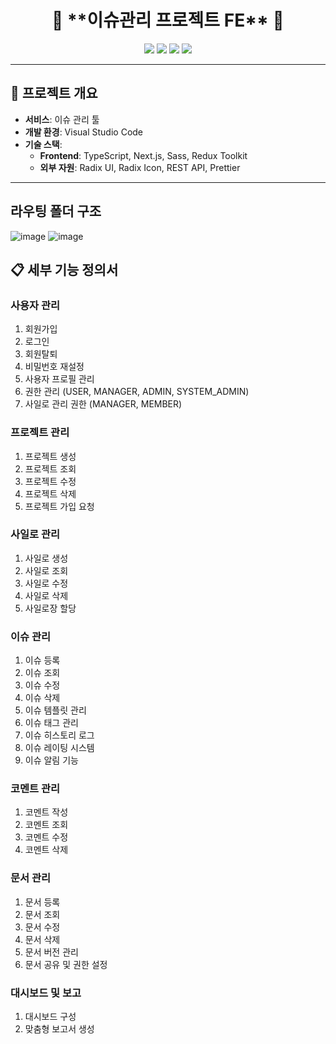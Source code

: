 <h1 align="center">🙌 **이슈관리 프로젝트 FE** 🙌</h1>

<p align="center">
  <img src="https://img.shields.io/badge/-NextJS-05122A?style=flat&logo=Next.js&logoColor=white"/>
  <img src="https://img.shields.io/badge/-TypeScript-05122A?style=flat&logo=Typescript&logoColor=blue"/>
  <img src="https://img.shields.io/badge/-SASS-05122A?style=flat&logo=Sass&logoColor=red"/>
  <img src="https://img.shields.io/badge/-Redux%20Toolkit-05122A?style=flat&logo=Redux&logoColor=white"/>
</p>

---

## 📌 **프로젝트 개요**

- **서비스**: 이슈 관리 툴
- **개발 환경**: Visual Studio Code
- **기술 스택**: 
  - **Frontend**: TypeScript, Next.js, Sass, Redux Toolkit
  - **외부 자원**: Radix UI, Radix Icon, REST API, Prettier

---

## 라우팅 폴더 구조

![image](https://github.com/user-attachments/assets/b704922f-6099-427e-85b0-c81fb8d5b1b7)
![image](https://github.com/user-attachments/assets/a446584b-53df-4ad0-b5de-e0260d31b62b)



## 📋 **세부 기능 정의서**

### **사용자 관리**
1. 회원가입
2. 로그인
3. 회원탈퇴
4. 비밀번호 재설정
5. 사용자 프로필 관리
6. 권한 관리 (USER, MANAGER, ADMIN, SYSTEM_ADMIN)
7. 사일로 관리 권한 (MANAGER, MEMBER)

### **프로젝트 관리**
1. 프로젝트 생성
2. 프로젝트 조회
3. 프로젝트 수정
4. 프로젝트 삭제
5. 프로젝트 가입 요청

### **사일로 관리**
1. 사일로 생성
2. 사일로 조회
3. 사일로 수정
4. 사일로 삭제
5. 사일로장 할당

### **이슈 관리**
1. 이슈 등록
2. 이슈 조회
3. 이슈 수정
4. 이슈 삭제
5. 이슈 템플릿 관리
6. 이슈 태그 관리
7. 이슈 히스토리 로그
8. 이슈 레이팅 시스템
9. 이슈 알림 기능

### **코멘트 관리**
1. 코멘트 작성
2. 코멘트 조회
3. 코멘트 수정
4. 코멘트 삭제

### **문서 관리**
1. 문서 등록
2. 문서 조회
3. 문서 수정
4. 문서 삭제
5. 문서 버전 관리
6. 문서 공유 및 권한 설정

### **대시보드 및 보고**
1. 대시보드 구성
2. 맞춤형 보고서 생성



